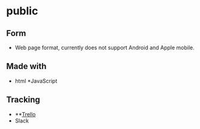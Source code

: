 # public
## Form
* Web page format, currently does not support Android and Apple mobile.
## Made with
* html
*JavaScript 
## Tracking
* **[Trello](https://trello.com/cs386ourproject)
* Slack
